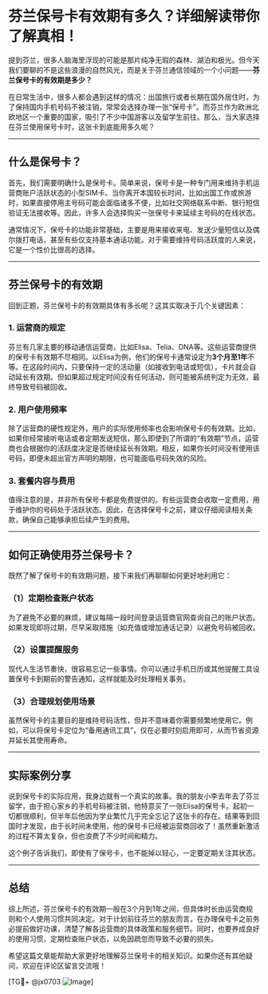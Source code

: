 # 芬兰保号卡有效期有多久？详细解读带你了解真相！

提到芬兰，很多人脑海里浮现的可能是那片纯净无瑕的森林、湖泊和极光。但今天我们要聊的不是这些浪漫的自然风光，而是关于芬兰通信领域的一个小问题——**芬兰保号卡的有效期是多少？**

在日常生活中，很多人都会遇到这样的情况：出国旅行或者长期在国外居住时，为了保持国内手机号码不被注销，常常会选择办理一张“保号卡”。而芬兰作为欧洲北欧地区一个重要的国家，吸引了不少中国游客以及留学生前往。那么，当大家选择在芬兰使用保号卡时，这张卡到底能用多久呢？

---

## 什么是保号卡？

首先，我们需要明确什么是保号卡。简单来说，保号卡是一种专门用来维持手机运营商账户活跃状态的小型SIM卡。当你离开本国较长时间，比如出国工作或旅游时，如果直接停用主号码可能会面临诸多不便，比如社交网络联系中断、银行短信验证无法接收等。因此，许多人会选择购买一张保号卡来延续主号码的在线状态。

通常情况下，保号卡的功能非常基础，主要是用来接收来电、发送少量短信以及偶尔拨打电话，甚至有些仅支持基本通话功能。对于需要维持号码活跃度的人来说，它是一个性价比很高的选择。

---

## 芬兰保号卡的有效期

回到正题，芬兰保号卡的有效期具体有多长呢？这其实取决于几个关键因素：

### 1. **运营商的规定**
芬兰有几家主要的移动通信运营商，比如Elisa、Telia、DNA等。这些运营商提供的保号卡有效期不尽相同。以Elisa为例，他们的保号卡通常设定为**3个月至1年**不等。在这段时间内，只要保持一定的活动量（如接收到电话或短信），卡片就会自动延长有效期。但如果超过规定时间没有任何活动，则可能被系统判定为无效，最终导致号码被回收。

### 2. **用户使用频率**
除了运营商的硬性规定外，用户的实际使用频率也会影响保号卡的有效期。比如，如果你经常接听电话或者定期发送短信，那么即使到了所谓的“有效期”节点，运营商也会根据你的活跃度决定是否继续延长有效期。相反，如果你长时间没有使用该号码，即便未超出官方声明的期限，也可能面临号码失效的风险。

### 3. **套餐内容与费用**
值得注意的是，并非所有保号卡都是免费提供的。有些运营商会收取一定费用，用于维护你的号码处于活跃状态。因此，在选择保号卡之前，建议仔细阅读相关条款，确保自己能够承担后续产生的费用。

---

## 如何正确使用芬兰保号卡？

既然了解了保号卡的有效期问题，接下来我们再聊聊如何更好地利用它：

### （1）定期检查账户状态
为了避免不必要的麻烦，建议每隔一段时间登录运营商官网查询自己的账户状态。如果发现即将过期，尽早采取措施（如充值或增加通话记录）以避免号码被回收。

### （2）设置提醒服务
现代人生活节奏快，很容易忘记一些事情。你可以通过手机日历或其他提醒工具设置保号卡到期前的警告通知，这样就能及时处理相关事务。

### （3）合理规划使用场景
虽然保号卡的主要目的是维持号码活性，但并不意味着你需要频繁地使用它。例如，可以将保号卡定位为“备用通讯工具”，仅在必要时刻启用即可，从而节省资源并延长其使用寿命。

---

## 实际案例分享

说到保号卡的实际应用，我身边就有一个真实的故事。我的朋友小李去年去了芬兰留学，由于担心家乡的手机号码被注销，他特意买了一张Elisa的保号卡。起初一切都很顺利，但半年后他因为学业繁忙几乎完全忘记了这张卡的存在。结果等到回国时才发现，由于长时间未使用，他的保号卡已经被运营商回收了！虽然重新激活的过程不算太复杂，但也浪费了不少时间和精力。

这个例子告诉我们，即使有了保号卡，也不能掉以轻心，一定要定期关注其状态。

---

## 总结

综上所述，芬兰保号卡的有效期一般在3个月到1年之间，但具体时长由运营商规则和个人使用习惯共同决定。对于计划前往芬兰的朋友而言，在办理保号卡之前务必提前做好功课，清楚了解各运营商的具体政策和服务细节。同时，也要养成良好的使用习惯，定期检查账户状态，以免因疏忽而导致不必要的损失。

希望这篇文章能帮助大家更好地理解芬兰保号卡的相关知识。如果你还有其他疑问，欢迎在评论区留言交流哦！

[TG💪+ @jx0703 ![Image](https://github.com/user-attachments/assets/dbca1d08-cadb-493c-b0ec-ad6f7a83f270)]